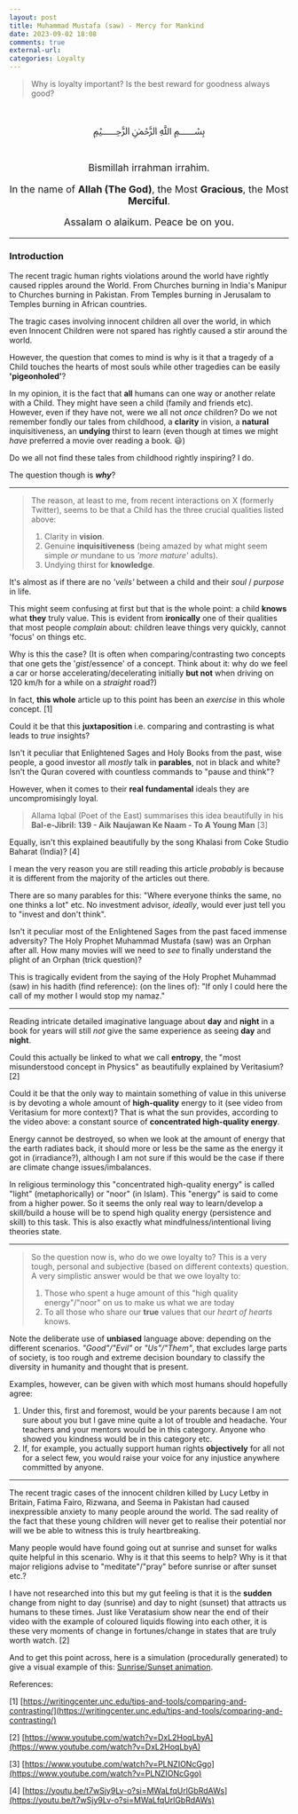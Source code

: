 ```yaml
---
layout: post
title: Muhammad Mustafa (saw) - Mercy for Mankind
date: 2023-09-02 18:08
comments: true
external-url:
categories: Loyalty
---
```


> Why is loyalty important? Is the best reward for goodness always good?

<p style="text-align: center; font-size: 2em">﷽</p>

<p style="text-align: center; font-size: 1.25em">Bismillah irrahman irrahim.</p>

<p style="text-align: center; font-size: 1.25em">In the name of <b>Allah (The God)</b>, the Most <b>Gracious</b>, the Most <b>Merciful</b>.</p>

<p style="text-align: center; font-size: 1.25em">Assalam o alaikum. Peace be on you.</p>

___

### Introduction
The recent tragic human rights violations around the world have rightly caused ripples around the World. From Churches burning in India's Manipur to Churches burning in Pakistan. From Temples burning in Jerusalam to Temples burning in African countries.

The tragic cases involving innocent children all over the world, in which even Innocent Children were not spared has rightly caused a stir around the world.

However, the question that comes to mind is why is it that a tragedy of a Child touches the hearts of most souls while other tragedies can be easily **'pigeonholed'**?

In my opinion, it is the fact that **all** humans can one way or another relate with a Child. They might have seen a child (family and friends etc). However, even if they have not, were we all not *once* children? Do we not remember fondly our tales from childhood, a **clarity** in vision, a **natural** inquisitiveness, an **undying** thirst to learn (even though at times we might *have* preferred a movie over reading a book. 😃)

Do we all not find these tales from childhood rightly inspiring? I do.

The question though is ***why***?

___

>The reason, at least to me, from recent interactions on X (formerly Twitter), seems to be that a Child has the three crucial qualities listed above:
>1. Clarity in **vision**.
>2. Genuine **inquisitiveness** (being amazed by what might seem simple *or* mundane to us *'more mature'* adults).
>3. Undying thirst for **knowledge**.

It's almost as if there are no *'veils'* between a child and their *soul* / *purpose* in life.

This might seem confusing at first but that is the whole point: a child **knows** what **they** truly value. This is evident from **ironically** one of their qualities that most people *complain* about: children leave things very quickly, cannot 'focus' on things etc.

Why is this the case? (It is often when comparing/contrasting two concepts that one gets the '*gist*/essence' of a concept. Think about it: why do we feel a car or horse accelerating/decelerating initially **but not** when driving on 120 km/h for a while on a *straight* road?)

In fact, **this whole** article up to this point has been an *exercise* in this whole concept. [1]

Could it be that this **juxtaposition** i.e. comparing and contrasting is what leads to *true* insights?

Isn't it peculiar that Enlightened Sages and Holy Books from the past, wise people, a good investor all *mostly* talk in **parables**, not in black and white? Isn't the Quran covered with countless commands to "pause and think"?

However, when it comes to their **real fundamental** ideals they are uncompromisingly loyal.

>Allama Iqbal (Poet of the East) summarises this idea beautifully in his **Bal-e-Jibril: 139 - Aik Naujawan Ke Naam - To A Young Man** [3]

Equally, isn't this explained beautifully by the song Khalasi from Coke Studio Baharat (India)? [4]

I mean the very reason you are still reading this article *probably* is because it is different from the majority of the articles out there.

There are so many parables for this: "Where everyone thinks the same, no one thinks a lot" etc. No investment advisor, *ideally*, would ever just tell you to "invest and don't think".

Isn't it peculiar most of the Enlightened Sages from the past faced immense adversity? The Holy Prophet Muhammad Mustafa (saw) was an Orphan after all. How many movies will we need to *see* to finally understand the plight of an Orphan (trick question)?

This is tragically evident from the saying of the Holy Prophet Muhammad (saw) in his hadith (find reference):
(on the lines of): "If only I could here the call of my mother I would stop my namaz."

___

Reading intricate detailed imaginative language about **day** and **night** in a book for years will still *not* give the same experience as seeing **day** and **night**.

Could this actually be linked to what we call **entropy**, the "most misunderstood concept in Physics" as beautifully explained by
Veritasium? [2] 

Could it be that the only way to maintain something of value in this universe is by devoting a whole amount of **high-quality** energy to it (see video from Veritasium for more context)? That is what the sun provides, according to the video above: a constant source of **concentrated high-quality energy**.

Energy cannot be destroyed, so when we look at the amount of energy that the earth radiates back, it should more or less be the same as the energy it got in (irradiance?), although I am not sure if this would be the case if there are climate change issues/imbalances.

In religious terminology this "concentrated high-quality energy" is called "light" (metaphorically) or "noor" (in Islam). This "energy" is said to come from a higher power. So it seems the only real way to learn/develop a skill/build a house will be to spend high quality energy (persistence and skill) to this task. This is also exactly what mindfulness/intentional living theories state.

___

>So the question now is, who do we owe loyalty to? This is a very tough, personal and subjective (based on different contexts) question. A very simplistic answer would be that we owe loyalty to:
>1. Those who spent a huge amount of this "high quality energy"/"noor" on us to make us what we are today
>2. To all those who share our **true** values that our *heart of hearts* knows. 

Note the deliberate use of **unbiased** language above: depending on the different scenarios. *"Good"/"Evil"* or *"Us"/"Them"*, that excludes large parts of society, is too rough and extreme decision boundary to classify the diversity in humanity and thought that is present.

Examples, however, can be given with which most humans should hopefully agree:
1. Under this, first and foremost, would be your parents because I am not sure about you but I gave mine quite a lot of trouble and headache. Your teachers and your mentors would be in this category. Anyone who showed you kindness would be in this category etc.
2. If, for example, you actually support human rights **objectively** for all not for a select few, you would raise your voice for any injustice anywhere committed by anyone.

___

The recent tragic cases of the innocent children killed by Lucy Letby in Britain, Fatima Fairo, Rizwana, and Seema in Pakistan had caused inexpressible anxiety to many people around the world. The sad reality of the fact that these young children will never get to realise their potential nor will we be able to witness this is truly heartbreaking.

Many people would have found going out at sunrise and sunset for walks quite helpful in this scenario. Why is it that this seems to help? Why is it that major religions advise to "meditate"/"pray" before sunrise or after sunset etc.?

I have not researched into this but my gut feeling is that it is the **sudden** change from night to day (sunrise) and day to night (sunset) that attracts us humans to these times. Just like Veratasium show near the end of their video with the example of coloured liquids flowing into each other, it is these very moments of change in fortunes/change in states that are truly worth watch. [2]

And to get this point across, here is a simulation (procedurally generated) to give a visual example of this:
[Sunrise/Sunset animation](/assets/tahajjud-animation.html).


References:

[1] [https://writingcenter.unc.edu/tips-and-tools/comparing-and-contrasting/](https://writingcenter.unc.edu/tips-and-tools/comparing-and-contrasting/)

[2] [https://www.youtube.com/watch?v=DxL2HoqLbyA](https://www.youtube.com/watch?v=DxL2HoqLbyA)

[3] [https://www.youtube.com/watch?v=PLNZIONcGgo](https://www.youtube.com/watch?v=PLNZIONcGgo)

[4] [https://youtu.be/t7wSjy9Lv-o?si=MWaLfqUrlGbRdAWs](https://youtu.be/t7wSjy9Lv-o?si=MWaLfqUrlGbRdAWs)
